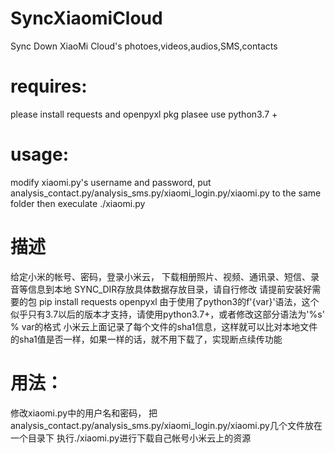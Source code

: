 # SyncXiaomiCloud
Sync Down XiaoMi Cloud's photoes,videos,audios,SMS,contacts
# requires:
please install requests and openpyxl pkg
plasee use python3.7 +
# usage:
modify xiaomi.py's username and password,
put analysis_contact.py/analysis_sms.py/xiaomi_login.py/xiaomi.py to the same folder
then execulate ./xiaomi.py

# 描述
给定小米的帐号、密码，登录小米云，
下载相册照片、视频、通讯录、短信、录音等信息到本地
SYNC_DIR存放具体数据存放目录，请自行修改
请提前安装好需要的包
pip install requests openpyxl
由于使用了python3的f'{var}'语法，这个似乎只有3.7以后的版本才支持，请使用python3.7+，或者修改这部分语法为'%s' % var的格式
小米云上面记录了每个文件的sha1信息，这样就可以比对本地文件的sha1值是否一样，如果一样的话，就不用下载了，实现断点续传功能
# 用法：
修改xiaomi.py中的用户名和密码，
把analysis_contact.py/analysis_sms.py/xiaomi_login.py/xiaomi.py几个文件放在一个目录下
执行./xiaomi.py进行下载自己帐号小米云上的资源
